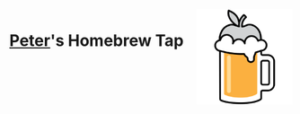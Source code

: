 <img src="./assets/icon.png" alt="Homebrew icon" width="170" align="right">

# [Peter](https://github.com/peterlewis)'s Homebrew Tap
